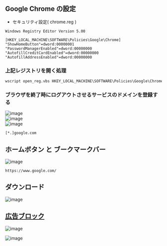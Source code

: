 ## Google Chrome の設定
  - セキュリティ設定( chrome.reg )
```reg
Windows Registry Editor Version 5.00

[HKEY_LOCAL_MACHINE\SOFTWARE\Policies\Google\Chrome]
"ShowHomeButton"=dword:00000001
"PasswordManagerEnabled"=dword:00000000
"AutofillCreditCardEnabled"=dword:00000000
"AutofillAddressEnabled"=dword:00000000
```

### 上記レジストリを開く処理
```bat
wscript open_reg.vbs HKEY_LOCAL_MACHINE\SOFTWARE\Policies\Google\Chrome
```

### ブラウザを終了時にログアウトさせるサービスのドメインを登録する
![image](https://user-images.githubusercontent.com/1501327/163702374-adf4fe74-61cf-433d-a8d1-31952dcf8e8b.png)\
![image](https://user-images.githubusercontent.com/1501327/162353063-283c81b3-20f0-4d91-900d-e88d0ae6a9d9.png)\
![image](https://user-images.githubusercontent.com/1501327/163702402-3183dc3c-9439-49db-81d3-e1fc73d201fd.png)
```
[*.]google.com
```

## ホームボタン と ブークマークバー

![image](https://user-images.githubusercontent.com/1501327/159197162-9a8f82df-188f-4172-a6c2-34a3f284bb98.png)
```
https://www.google.com/
```

## ダウンロード

![image](https://user-images.githubusercontent.com/1501327/159197247-af8c67b5-bafc-43cd-a7b0-3235940a7862.png)


## [広告ブロック](https://chrome.google.com/webstore/detail/adblock-%E2%80%94-best-ad-blocker/gighmmpiobklfepjocnamgkkbiglidom)

![image](https://user-images.githubusercontent.com/1501327/162353261-aa5d7984-d7da-493d-838a-f752665c40bf.png)

![image](https://user-images.githubusercontent.com/1501327/168934603-1dc3f93e-9cc1-4ba7-959b-ea9bcd16714d.png)
